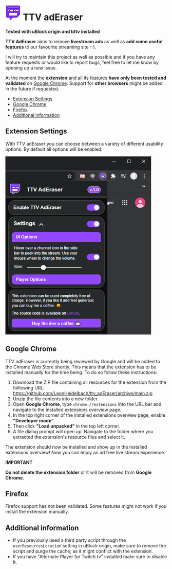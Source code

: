 ﻿# ![TTV adEraser](/IMG/ExtIcon-48.png) TTV adEraser

**Tested with uBlock origin and bttv installed**

**TTV AdEraser** aims to remove **livestream ads** as well as **add some useful features** to our favourite streaming site :-).

I will try to maintain this project as well as possible and if you have any feature requests or would like to report bugs, feel free to let me know by opening up a new issue.

At the moment the **extension** and all its features **have only been tested and validated** on [Google Chrome](https://www.google.com/chrome/). Support for **other browsers** might be added in the future if requested.

- [Extension Settings](#extension-settings)
- [Google Chrome](#google-chrome)
- [Firefox](#firefox)
- [Additional information](#additional-information)

## Extension Settings

With TTV adEraser you can choose between a variety of different usability options. By default all options will be enabled.

![TTV adEraser settings](/IMG/ttv_adEraser_chrome_settings_popup_1.png)


## Google Chrome

TTV adEraser is currently being reviewed by Google and will be added to the Chrome Web Store shortly. This means that the extension has to be installed manually for the time being. To do so follow these instructions:

1. Download the ZIP file containing all resources for the extension from the folllowing URL: https://github.com/LeonHeidelbach/ttv_adEraser/archive/main.zip
2. Unzip the file contents into a new folder.
3. Open **Google Chrome**, type `chrome://extensions` into the URL bar and navigate to the installed extensions overview page.
4. In the top right corner of the installed extensions overview page, enable **"Developer mode"**.
5. Then click **"Load unpacked"** in the top left corner.
6. A file dialog prompt will open up. Navigate to the folder where you extracted the extension's resource files and select it.

The extension should now be installed and show up in the installed extensions overview! Now you can enjoy an ad free live stream experience.

**IMPORTANT**

 **Do not delete the extension folder** or it will be removed from **Google Chrome**.

## Firefox

Firefox support has not been validated. Some features might not work if you install the extension manually.

## Additional information

- If you previously used a third party script through the `userResourcesLocation` setting in uBlock origin, make sure to remove the script and purge the cache, as it might conflict with the extension.
- If you have "Alternate Player for Twitch.tv" installed make sure to disable it.